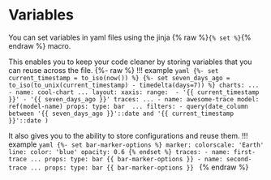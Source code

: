 # Variables 
You can set variables in yaml files using the jinja {% raw %}`{% set %}`{% endraw %} macro. 

This enables you to keep your code cleaner by storing variables that you can reuse across the file. 
{%- raw %}
!!! example
    ```yaml
    {%- set current_timestamp = to_iso(now()) %}
    {%- set seven_days_ago = to_iso(to_unix(current_timestamp) - timedelta(days=7)) %}
    charts:
      ...
      - name: cool-chart
        ...
        layout:
          xaxis:
            range: 
              - '{{ current_timestamp }}'
              - '{{ seven_days_ago }}'
    traces:
      ...
      - name: awesome-trace
        model: ref(model-name)
        props:
            type: bar 
            ...
        filters:
          - query(date_column between '{{ seven_days_ago }}'::date and '{{ current_timestamp }}'::date )
    ```

It also gives you to the ability to store configurations and reuse them. 
!!! example 
    ```yaml
    {%- set bar-marker-options %}
          marker:
            colorscale: 'Earth'
            line:
              color: 'blue'
              opacity: 0.6
    {% endset %}
    traces:
      - name: first-trace
        ...
        props:
          type: bar
          {{ bar-marker-options }}
      - name: second-trace
        ...
        props:
          type: bar
          {{ bar-marker-options }}
    ```
{% endraw %}